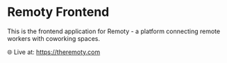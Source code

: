 # Remoty Frontend

This is the frontend application for Remoty - a platform connecting remote workers with coworking spaces.

🌐 Live at: https://theremoty.com
